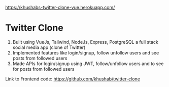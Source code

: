 https://khushabs-twitter-clone-vue.herokuapp.com/
<h1>Twitter Clone</h1>

1. Built using VueJs, Tailwind, NodeJs, Express, PostgreSQL a full stack social media app (clone of Twitter)
2. Implemented features like login/signup, follow unfollow users and see posts from followed users
3. Made APIs for login/signup using JWT, follow/unfollow users and to see for posts from followed users

Link to Frontend code: https://github.com/khushab/twitter-clone
